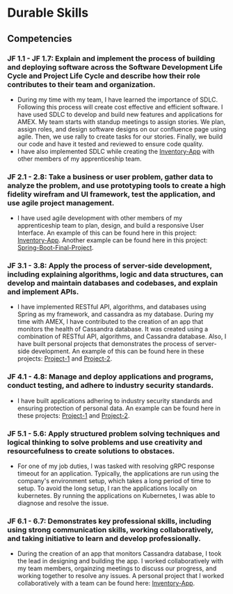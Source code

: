 # Durable Skills

## Competencies
### JF 1.1 - JF 1.7: Explain and implement the process of building and deploying software across the Software Development Life Cycle and Project Life Cycle and describe how their role contributes to their team and organization.

- During my time with my team, I have learned the importance of SDLC. Following this process will create cost effective and efficient software. I have used SDLC to develop and build new features and applications for AMEX. My team starts with standup meetings to assign stories. We plan, assign roles, and design software designs on our confluence page using agile. Then, we use rally to create tasks for our stories. Finally, we build our code and have it tested and reviewed to ensure code quality.
- I have also implemented SDLC while creating the [Inventory-App](https://github.com/Federal-Bureau-of-Iteration/inventory_app_project_v2_mysql) with other members of my apprenticeship team.

### JF 2.1 - 2.8: Take a business or user problem, gather data to analyze the problem, and use prototyping tools to create a high fidelity wirefram and UI framework, test the application, and use agile project management. 

- I have used agile development with other members of my apprenticeship team to plan, design, and build a responsive User Interface. An example of this can be found here in this project: [Inventory-App](https://github.com/Federal-Bureau-of-Iteration/inventory_app_project_v2_mysql). Another example can be found here in this project: [Spring-Boot-Final-Project](https://github.com/jlaws710/Spring-Boot-Final-Project).

### JF 3.1 - 3.8: Apply the process of server-side development, including explaining algorithms, logic and data structures, can develop and maintain databases and codebases, and explain and implement APIs.

- I have implemented RESTful API, algorithms, and databases using Spring as my framework, and cassandra as my database. During my time with AMEX, I have contributed to the creation of an app that monitors the health of Cassandra database. It was created using a combination of RESTful API, algorithms, and Cassandra database. Also, I have built personal projects that demonstrates the process of server-side development. An example of this can be found here in these projects: [Project-1](https://github.com/jlaws710/Project-1) and [Project-2](https://github.com/jlaws710/Project-2).

### JF 4.1 - 4.8: Manage and deploy applications and programs, conduct testing, and adhere to industry security standards.

- I have built applications adhering to industry security standards and ensuring protection of personal data. An example can be found here in these projects: [Project-1](https://github.com/jlaws710/Project-1) and [Project-2](https://github.com/jlaws710/Project-2).

### JF 5.1 - 5.6: Apply structured problem solving techniques and logical thinking to solve problems and use creativity and resourcefulness to create solutions to obstaces. 

- For one of my job duties, I was tasked with resolving gRPC response timeout for an application. Typically, the applications are run using the company's environment setup, which takes a long period of time to setup. To avoid the long setup, I ran the applications locally on kubernetes. By running the applications on Kubernetes, I was able to diagnose and resolve the issue.

### JF 6.1 - 6.7: Demonstrates key professional skills, including using strong communication skills, working collaboratively, and taking initiative to learn and develop professionally.

- During the creation of an app that monitors Cassandra database, I took the lead in designing and building the app. I worked collaboratively with my team members, orgainzing meetings to discuss our progress, and working together to resolve any issues. A personal project that I worked collaboratively with a team can be found here: [Inventory-App](https://github.com/Federal-Bureau-of-Iteration/inventory_app_project_v2_mysql).
